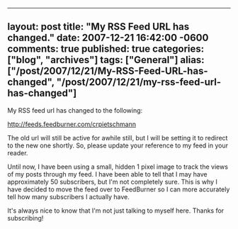   ---
  layout: post
  title: "My RSS Feed URL has changed."
  date: 2007-12-21 16:42:00 -0600
  comments: true
  published: true
  categories: ["blog", "archives"]
  tags: ["General"]
  alias: ["/post/2007/12/21/My-RSS-Feed-URL-has-changed", "/post/2007/12/21/my-rss-feed-url-has-changed"]
  ---
<!-- more -->
<P>My RSS feed url has changed to the following:</P>
<P><A href="http://feeds.feedburner.com/crpietschmann">http://feeds.feedburner.com/crpietschmann</A></P>
<P>The old url will still be active for awhile still, but I will be setting it to redirect to the new one shortly. So, please update your reference to my feed in your reader.</P>
<P>Until now, I have been using a small, hidden 1 pixel image to track the views of my posts through my feed. I have been able to tell that I may have approximately 50 subscribers, but I'm not completely sure. This is why I have decided to move the feed over to FeedBurner so I can more accurately tell how many subscribers I actually have.</P>
<P>It's always nice to know that I'm not just talking to myself here. Thanks for subscribing!</P>
